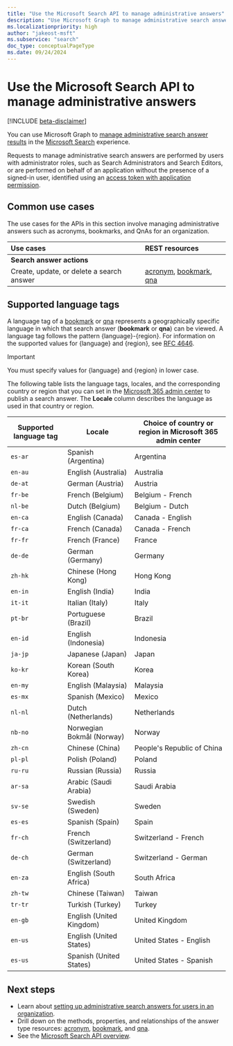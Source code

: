 ```yaml
---
title: "Use the Microsoft Search API to manage administrative answers"
description: "Use Microsoft Graph to manage administrative search answers in the Microsoft Search experience."
ms.localizationpriority: high
author: "jakeost-msft"
ms.subservice: "search"
doc_type: conceptualPageType
ms.date: 09/24/2024
---
```


# Use the Microsoft Search API to manage administrative answers

[!INCLUDE [beta-disclaimer](../../includes/beta-disclaimer.md)]

You can use Microsoft Graph to [manage administrative search answer results](/graph/search-concept-answers) in the [Microsoft Search](/microsoftsearch/overview-microsoft-search) experience.

Requests to manage administrative search answers are performed by users with administrator roles, such as Search Administrators and Search Editors, or are performed on behalf of an application without the presence of a signed-in user, identified using an [access token with application permission](/graph/auth-v2-service).

## Common use cases

The use cases for the APIs in this section involve managing administrative answers such as acronyms, bookmarks, and QnAs for an organization.

| Use cases                                        | REST resources                              |
|:-------------------------------------------------|:--------------------------------------------|
| **Search answer actions**                        |                                             |
| Create, update, or delete a search answer        | [acronym](search-acronym.md), [bookmark](search-bookmark.md), [qna](search-qna.md) |

## Supported language tags
A language tag of a [bookmark](search-bookmark.md) or [qna](search-qna.md) represents a geographically specific language in which that search answer (**bookmark** or **qna**) can be viewed. A language tag follows the pattern {language}-{region}. For information on the supported values for {language} and {region}, see [RFC 4646](https://datatracker.ietf.org/doc/html/rfc4646).

> [!IMPORTANT]
> You must specify values for {language} and {region} in lower case.

The following table lists the language tags, locales, and the corresponding country or region that you can set in the [Microsoft 365 admin center](https://admin.microsoft.com/) to publish a search answer. The **Locale** column describes the language as used in that country or region.

| Supported language tag | Locale | Choice of country or region in Microsoft 365 admin center  |
| ----------- | ----------  | ----------  |
|`es-ar`| Spanish (Argentina) | Argentina | 
|`en-au`| English (Australia) | Australia |
|`de-at`| German (Austria) |Austria | 
|`fr-be`| French (Belgium) |Belgium - French | 
|`nl-be`| Dutch (Belgium) | Belgium - Dutch | 
|`en-ca`| English (Canada) | Canada - English | 
|`fr-ca`| French (Canada) | Canada - French | 
|`fr-fr`| French (France) | France | 
|`de-de`| German (Germany) | Germany | 
|`zh-hk`| Chinese (Hong Kong) | Hong Kong |
|`en-in`| English (India) | India |
|`it-it`| Italian (Italy) | Italy |
|`pt-br`| Portuguese (Brazil) | Brazil |
|`en-id`| English (Indonesia) | Indonesia |
|`ja-jp`| Japanese (Japan) | Japan |
|`ko-kr`| Korean (South Korea) | Korea |
|`en-my`| English (Malaysia) | Malaysia |
|`es-mx`| Spanish (Mexico) | Mexico |
|`nl-nl`| Dutch (Netherlands) | Netherlands |
|`nb-no`| Norwegian Bokmål (Norway) | Norway |
|`zh-cn`| Chinese (China) | People's Republic of China |
|`pl-pl`| Polish (Poland) | Poland |
|`ru-ru`| Russian (Russia) | Russia |
|`ar-sa`| Arabic (Saudi Arabia) | Saudi Arabia |
|`sv-se`| Swedish (Sweden) | Sweden |
|`es-es`| Spanish (Spain) | Spain |
|`fr-ch`| French (Switzerland) | Switzerland - French |
|`de-ch`| German (Switzerland) | Switzerland - German |
|`en-za`| English (South Africa) | South Africa |
|`zh-tw`| Chinese (Taiwan) | Taiwan |
|`tr-tr`| Turkish (Turkey) | Turkey |
|`en-gb`| English (United Kingdom) | United Kingdom |
|`en-us`| English (United States) | United States - English |
|`es-us`| Spanish (United States) | United States - Spanish |

## Next steps

- Learn about [setting up administrative search answers for users in an organization](/graph/search-concept-answers).
- Drill down on the methods, properties, and relationships of the answer type resources: [acronym](search-acronym.md), [bookmark](search-bookmark.md), and [qna](search-qna.md).
- See the [Microsoft Search API overview](/graph/search-concept-overview).
